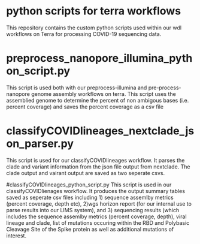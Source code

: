 # python scripts for terra workflows

This repository contains the custom python scripts used within our wdl workflows on Terra for processing COVID-19 sequencing data. 

# preprocess_nanopore_illumina_python_script.py
This script is used both with our preprocess-illumina and pre-process-nanopore genome assembly workflows on terra. This script uses the assemblied genome to determine the percent of non ambigous bases (i.e. percent coverage) and saves the percent coverage as a csv file


# classifyCOVIDlineages_nextclade_json_parser.py
This script is used for our classifyCOVIDlineages workflow. It parses the clade and variant information from the json file output from nextclade. The clade output and vairant output are saved as two seperate csvs.

#classifyCOVIDlineages_python_script.py
This script is used in our classifyCOVIDlienages workflow. It produces the output summary tables saved as seperate csv files  including 1) sequence assemlby metrics (percent coverage, depth etc), 2)wgs horizon report (for our internal use to parse results into our LIMS system), and 3) sequencing results (which includes the sequence assemlby metrics (percent coverage, depth), viral lineage and clade, list of mutations occuring within the RBD and Polybasic Cleavage Site of the Spike protein as well as additional mutations of interest.

 
